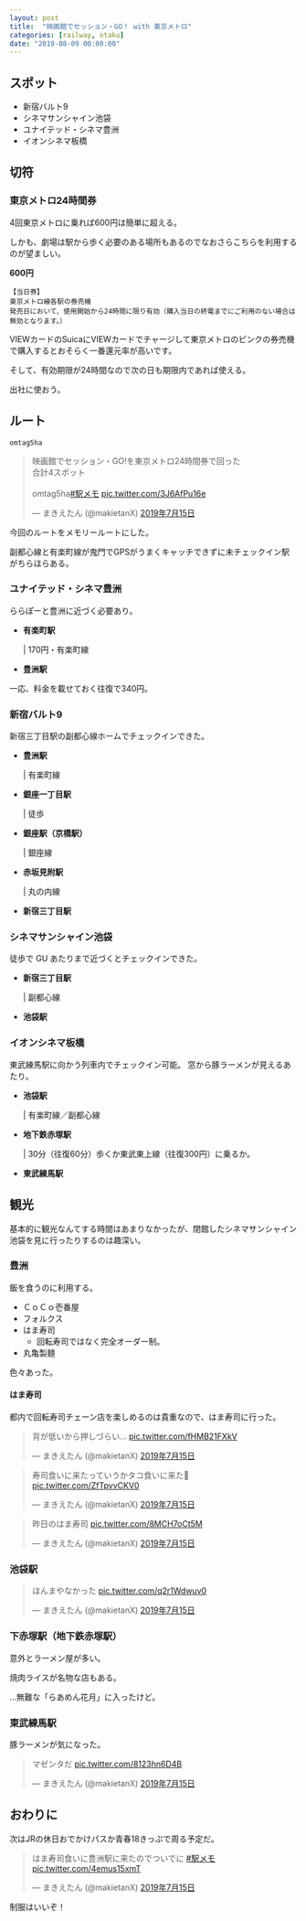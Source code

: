 ```yaml
---
layout: post
title:  "映画館でセッション・GO！ with 東京メトロ"
categories: [railway, otaku]
date: "2019-08-09 00:00:00"
---
```


## スポット

- 新宿バルト9
- シネマサンシャイン池袋
- ユナイテッド・シネマ豊洲
- イオンシネマ板橋

## 切符

### 東京メトロ24時間券

4回東京メトロに乗れば600円は簡単に超える。

しかも、劇場は駅から歩く必要のある場所もあるのでなおさらこちらを利用するのが望ましい。

**600円**

```
【当日券】
東京メトロ線各駅の券売機
発売日において、使用開始から24時間に限り有効（購入当日の終電までにご利用のない場合は無効となります。）
```

VIEWカードのSuicaにVIEWカードでチャージして東京メトロのピンクの券売機で購入するとおそらく一番還元率が高いです。

そして、有効期限が24時間なので次の日も期限内であれば使える。

出社に使おう。

## ルート

```
omtag5ha
```

<blockquote class="twitter-tweet tw-align-center" data-lang="ja"><p lang="ja" dir="ltr">映画館でセッション・GO!を東京メトロ24時間券で回った<br>合計4スポット<br><br>omtag5ha<a href="https://twitter.com/hashtag/%E9%A7%85%E3%83%A1%E3%83%A2?src=hash&amp;ref_src=twsrc%5Etfw">#駅メモ</a> <a href="https://t.co/3J6AfPu16e">pic.twitter.com/3J6AfPu16e</a></p>&mdash; まきえたん (@makietanX) <a href="https://twitter.com/makietanX/status/1150808250733871107?ref_src=twsrc%5Etfw">2019年7月15日</a></blockquote>
<script async src="https://platform.twitter.com/widgets.js" charset="utf-8"></script>

今回のルートをメモリールートにした。

副都心線と有楽町線が鬼門でGPSがうまくキャッチできずに未チェックイン駅がちらほらある。

### ユナイテッド・シネマ豊洲

ららぽーと豊洲に近づく必要あり。

- **有楽町駅**

    | 170円・有楽町線

- **豊洲駅**

一応、料金を載せておく往復で340円。

### 新宿バルト9

新宿三丁目駅の副都心線ホームでチェックインできた。

- **豊洲駅**

    | 有楽町線

- **銀座一丁目駅**

    | 徒歩

- **銀座駅（京橋駅）**

    | 銀座線 

- **赤坂見附駅**

    | 丸の内線

- **新宿三丁目駅**

### シネマサンシャイン池袋

徒歩で GU あたりまで近づくとチェックインできた。

- **新宿三丁目駅**

    | 副都心線

- **池袋駅**

### イオンシネマ板橋

東武練馬駅に向かう列車内でチェックイン可能。
窓から豚ラーメンが見えるあたり。

- **池袋駅**

    | 有楽町線／副都心線

- **地下鉄赤塚駅**

    | 30分（往復60分）歩くか東武東上線（往復300円）に乗るか。

- **東武練馬駅**

## 観光

基本的に観光なんてする時間はあまりなかったが、閉館したシネマサンシャイン池袋を見に行ったりするのは趣深い。

### 豊洲

飯を食うのに利用する。

- ＣｏＣｏ壱番屋
- フォルクス
- はま寿司
  - 回転寿司ではなく完全オーダー制。
- 丸亀製麺

色々あった。

#### はま寿司

都内で回転寿司チェーン店を楽しめるのは貴重なので、はま寿司に行った。

<blockquote class="twitter-tweet tw-align-center" data-lang="ja"><p lang="ja" dir="ltr">背が低いから押しづらい… <a href="https://t.co/fHMB21FXkV">pic.twitter.com/fHMB21FXkV</a></p>&mdash; まきえたん (@makietanX) <a href="https://twitter.com/makietanX/status/1150665027453538304?ref_src=twsrc%5Etfw">2019年7月15日</a></blockquote>
<script async src="https://platform.twitter.com/widgets.js" charset="utf-8"></script>

<blockquote class="twitter-tweet tw-align-center" data-lang="ja"><p lang="ja" dir="ltr">寿司食いに来たっていうかタコ食いに来た🐙 <a href="https://t.co/ZfTpvvCKV0">pic.twitter.com/ZfTpvvCKV0</a></p>&mdash; まきえたん (@makietanX) <a href="https://twitter.com/makietanX/status/1150669106133078017?ref_src=twsrc%5Etfw">2019年7月15日</a></blockquote>
<script async src="https://platform.twitter.com/widgets.js" charset="utf-8"></script>

<blockquote class="twitter-tweet tw-align-center" data-lang="ja"><p lang="ja" dir="ltr">昨日のはま寿司 <a href="https://t.co/8MCH7oCt5M">pic.twitter.com/8MCH7oCt5M</a></p>&mdash; まきえたん (@makietanX) <a href="https://twitter.com/makietanX/status/1150810932030758912?ref_src=twsrc%5Etfw">2019年7月15日</a></blockquote>
<script async src="https://platform.twitter.com/widgets.js" charset="utf-8"></script>

### 池袋駅

<blockquote class="twitter-tweet tw-align-center" data-lang="ja"><p lang="ja" dir="ltr">ほんまやなかった <a href="https://t.co/q2r1Wdwuv0">pic.twitter.com/q2r1Wdwuv0</a></p>&mdash; まきえたん (@makietanX) <a href="https://twitter.com/makietanX/status/1150703096168771584?ref_src=twsrc%5Etfw">2019年7月15日</a></blockquote>
<script async src="https://platform.twitter.com/widgets.js" charset="utf-8"></script>

### 下赤塚駅（地下鉄赤塚駅）

意外とラーメン屋が多い。

焼肉ライスが名物な店もある。

...無難な「らあめん花月」に入ったけど。

### 東武練馬駅

豚ラーメンが気になった。

<blockquote class="twitter-tweet tw-align-center" data-lang="ja"><p lang="ja" dir="ltr">マゼンタだ <a href="https://t.co/8123hn6D4B">pic.twitter.com/8123hn6D4B</a></p>&mdash; まきえたん (@makietanX) <a href="https://twitter.com/makietanX/status/1150714788961349632?ref_src=twsrc%5Etfw">2019年7月15日</a></blockquote>
<script async src="https://platform.twitter.com/widgets.js" charset="utf-8"></script>


## おわりに

次はJRの休日おでかけパスか青春18きっぷで周る予定だ。

<blockquote class="twitter-tweet tw-align-center" data-lang="ja"><p lang="ja" dir="ltr">はま寿司食いに豊洲駅に来たのでついでに <a href="https://twitter.com/hashtag/%E9%A7%85%E3%83%A1%E3%83%A2?src=hash&amp;ref_src=twsrc%5Etfw">#駅メモ</a> <a href="https://t.co/4emus15xmT">pic.twitter.com/4emus15xmT</a></p>&mdash; まきえたん (@makietanX) <a href="https://twitter.com/makietanX/status/1150666742881931264?ref_src=twsrc%5Etfw">2019年7月15日</a></blockquote>
<script async src="https://platform.twitter.com/widgets.js" charset="utf-8"></script>

制服はいいぞ！
